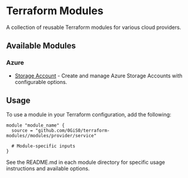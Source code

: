 # Terraform Modules

A collection of reusable Terraform modules for various cloud providers.

## Available Modules

### Azure

- [Storage Account](./modules/azure/storage-account/README.md) - Create and manage Azure Storage Accounts with configurable options.

## Usage

To use a module in your Terraform configuration, add the following:

```hcl
module "module_name" {
  source = "github.com/0GiS0/terraform-modules//modules/provider/service"
  
  # Module-specific inputs
}
```

See the README.md in each module directory for specific usage instructions and available options.